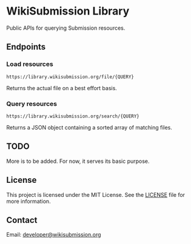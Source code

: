 # WikiSubmission Library

Public APIs for querying Submission resources.

## Endpoints

### Load resources

```
https://library.wikisubmission.org/file/{QUERY}
```

Returns the actual file on a best effort basis.


### Query resources

```
https://library.wikisubmission.org/search/{QUERY}
```

Returns a JSON object containing a sorted array of matching files.

## TODO

More is to be added. For now, it serves its basic purpose.

## License

This project is licensed under the MIT License. See the [LICENSE](LICENSE.md) file for more information.

## Contact

Email: developer@wikisubmission.org